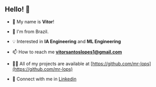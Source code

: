 ## Hello! 👋
- :man: My name is <b>Vitor</b>!

- :house_with_garden: I'm from Brazil.

- 💡 Interested in  **IA Engineering** and **ML Engineering**

- 📫 How to reach me **vitorsantoslopes1@gmail.com**

- 👨‍💻 All of my projects are available at [https://github.com/mr-lops](https://github.com/mr-lops)

- 👯 Connect with me in <a href="https://www.linkedin.com/in/vitor-s-lopes" >Linkedin</a>

<!-- 
<h3 align="left">Some Languages and Tools:</h3>

<img src='https://img.shields.io/badge/Amazon_AWS-FF9900?style=for-the-badge&logo=amazonaws&logoColor=white' ></img>
<img src='https://img.shields.io/badge/Terraform-7B42BC?style=for-the-badge&logo=terraform&logoColor=white'/>
<img src='https://img.shields.io/badge/Oracle-F80000?style=for-the-badge&logo=Oracle&logoColor=white'/>
<img src='https://img.shields.io/badge/PostgreSQL-316192?style=for-the-badge&logo=postgresql&logoColor=white'>
<img src='https://img.shields.io/badge/Apache_Spark-FFFFFF?style=for-the-badge&logo=apachespark&logoColor=#E35A16'/>
<img src='https://img.shields.io/badge/Docker-2CA5E0?style=for-the-badge&logo=docker&logoColor=white'/>
<img src='https://img.shields.io/badge/Python-FFD43B?style=for-the-badge&logo=python&logoColor=blue'/>
<img src='https://img.shields.io/badge/Linux-FCC624?style=for-the-badge&logo=linux&logoColor=black'/>
<img src='https://img.shields.io/badge/GIT-E44C30?style=for-the-badge&logo=git&logoColor=white'/>
<img src='https://img.shields.io/badge/Airflow-017CEE?style=for-the-badge&logo=Apache%20Airflow&logoColor=white'/>
<img src='https://img.shields.io/badge/Microsoft_Azure-0089D6?style=for-the-badge&logo=microsoft-azure&logoColor=white'/>
<img src='https://img.shields.io/badge/Databricks-FF3621?style=for-the-badge&logo=Databricks&logoColor=white'/>
<img src='https://img.shields.io/badge/scikit_learn-F7931E?style=for-the-badge&logo=scikit-learn&logoColor=white'/>



<img src='https://img.shields.io/badge/dbt-FF694B?style=for-the-badge&logo=dbt&logoColor=white'/> 
https://img.shields.io/badge/Apache_Kafka-231F20?style=for-the-badge&logo=apache-kafka&logoColor=white
https://img.shields.io/badge/TensorFlow-FF6F00?style=for-the-badge&logo=TensorFlow&logoColor=white

-->
